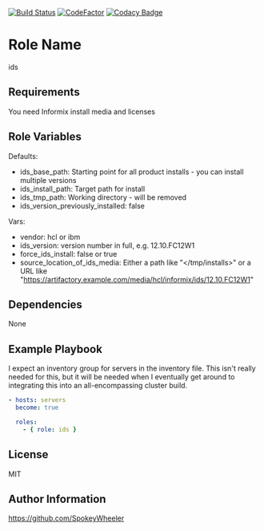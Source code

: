 [![Build Status](https://travis-ci.com/SpokeyWheeler/ids.svg?branch=master)](https://travis-ci.com/SpokeyWheeler/ids)
[![CodeFactor](https://www.codefactor.io/repository/github/spokeywheeler/ids/badge)](https://www.codefactor.io/repository/github/spokeywheeler/ids)
[![Codacy Badge](https://api.codacy.com/project/badge/Grade/bfb69fce826e45d6b60672786acf9a56)](https://app.codacy.com/app/Zinaida/ids)

Role Name
=========

ids

Requirements
------------

You need Informix install media and licenses

Role Variables
--------------

Defaults:

*   ids_base_path: Starting point for all product installs - you can install multiple versions
*   ids_install_path: Target path for install
*   ids_tmp_path: Working directory - will be removed
*   ids_version_previously_installed: false

Vars:

*   vendor: hcl or ibm
*   ids_version: version number in full, e.g. 12.10.FC12W1
*   force_ids_install: false or true
*   source_location_of_ids_media: Either a path like "</tmp/installs>" or a URL like "<https://artifactory.example.com/media/hcl/informix/ids/12.10.FC12W1>"

Dependencies
------------

None

Example Playbook
----------------

I expect an inventory group for servers in the inventory file. This isn't really needed for this, but it will be needed when I eventually get around to integrating this into an all-encompassing cluster build.

```yaml
- hosts: servers
  become: true

  roles:
    - { role: ids }
```

License
-------

MIT

Author Information
------------------

<https://github.com/SpokeyWheeler>
